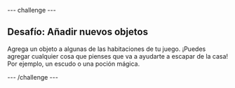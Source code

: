 \--- challenge \---

## Desafío: Añadir nuevos objetos

Agrega un objeto a algunas de las habitaciones de tu juego. ¡Puedes agregar cualquier cosa que pienses que va a ayudarte a escapar de la casa! Por ejemplo, un escudo o una poción mágica.

\--- /challenge \---